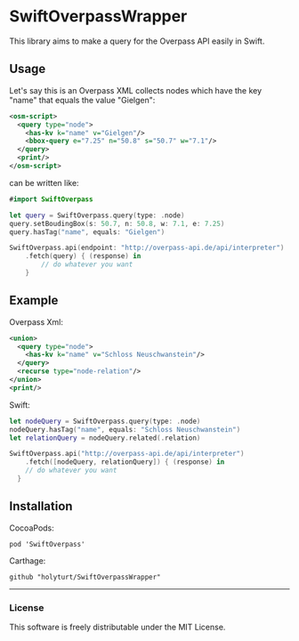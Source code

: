 # SwiftOverpassWrapper

This library aims to make a query for the Overpass API easily in Swift.

## Usage
Let's say this is an Overpass XML collects nodes which have the key "name" that equals the value "Gielgen":
```xml
<osm-script>
  <query type="node">
    <has-kv k="name" v="Gielgen"/>
    <bbox-query e="7.25" n="50.8" s="50.7" w="7.1"/>
  </query>
  <print/>
</osm-script>
```
can be written like:
```swift
#import SwiftOverpass

let query = SwiftOverpass.query(type: .node)
query.setBoudingBox(s: 50.7, n: 50.8, w: 7.1, e: 7.25)
query.hasTag("name", equals: "Gielgen")

SwiftOverpass.api(endpoint: "http://overpass-api.de/api/interpreter")
	.fetch(query) { (response) in
		// do whatever you want
	}
```

## Example
Overpass Xml:
```xml
<union>
  <query type="node">
    <has-kv k="name" v="Schloss Neuschwanstein"/>
  </query>
  <recurse type="node-relation"/>
</union>
<print/>
```

Swift:
```swift
let nodeQuery = SwiftOverpass.query(type: .node)
nodeQuery.hasTag("name", equals: "Schloss Neuschwanstein")
let relationQuery = nodeQuery.related(.relation)

SwiftOverpass.api("http://overpass-api.de/api/interpreter")
	.fetch([nodeQuery, relationQuery]) { (response) in
    // do whatever you want
  }
```

## Installation
CocoaPods:
```
pod 'SwiftOverpass'
```

Carthage:
```
github "holyturt/SwiftOverpassWrapper"
```

---

### License

This software is freely distributable under the MIT License.
